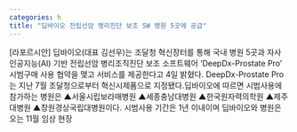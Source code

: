 ```yaml
---
categories: h
title: "딥바이오 전립선암 병리진단 보조 SW 병원 5곳에 공급"
---
```

[라포르시안] 딥바이오(대표 김선우)는 조달청 혁신장터를 통해 국내 병원 5곳과 자사 인공지능(AI) 기반 전립선암 병리조직진단 보조 소프트웨어 ‘DeepDx-Prostate Pro’ 시범구매 사용 협약을 맺고 서비스를 제공한다고 4일 밝혔다. DeepDx-Prostate Pro는 지난 7월 조달청으로부터 혁신시제품으로 지정됐다.딥바이오에 따르면 시범사용에 참가하는 병원은 ▲서울시립보라매병원 ▲세종충남대병원 ▲한국원자력의학원 ▲제주대병원 ▲창원경상국립대병원이다. 시범사용 기간은 1년 이내이며 딥바이오와 병원은 오는 11월 임상 현장